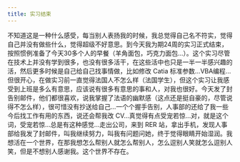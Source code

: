 ```yaml
---
title: 实习结束
---
```


不知道这是一种什么感受，每当别人表扬我的时候，我总觉得自己名不符实，觉得自己并没有做些什么，觉得超级不好意思。到今天我为期24周的实习正式结束，按照惯例准备了今天30多个人的早餐（羊角面包，巧克力面包...）。这个实习尽管在技术上并没有学到很多，也没有很多活干，在这些活中也只是一半一半感兴趣的活，然后更多时候是自己给自己找事情做，比如修改 Catia 标准参数...VBA编程...但很开心，在做实习前一直觉得法国人不怎么样（法国学生），但这个实习让我感受到上班是多么有意思，应该说有很多有意思的事和人，对我也很好。今天发了封告别邮件，他们都很喜欢，说我掌握了法语的幽默感（这点还是挺自豪的，尽管说得不怎么样），很可惜没有抄送给自己...一个个握手告别，人事部的还给了我一些今后找工作有用的东西，说还会帮我改 CV...真觉得有点受宠若惊...对，就是这个词，受宠若惊...总是有这种感觉...走出公司，来到 RER 站，拿出手机，发现人事部给我发了封邮件，叫我继续努力，叫我有问题问她，终于觉得眼睛开始湿润。我想活在一个世界，在那我想怎么帮别人就怎么帮别人，怎么逗别人笑就怎么逗别人笑，但是不想别人感谢我。这个世界不存在。